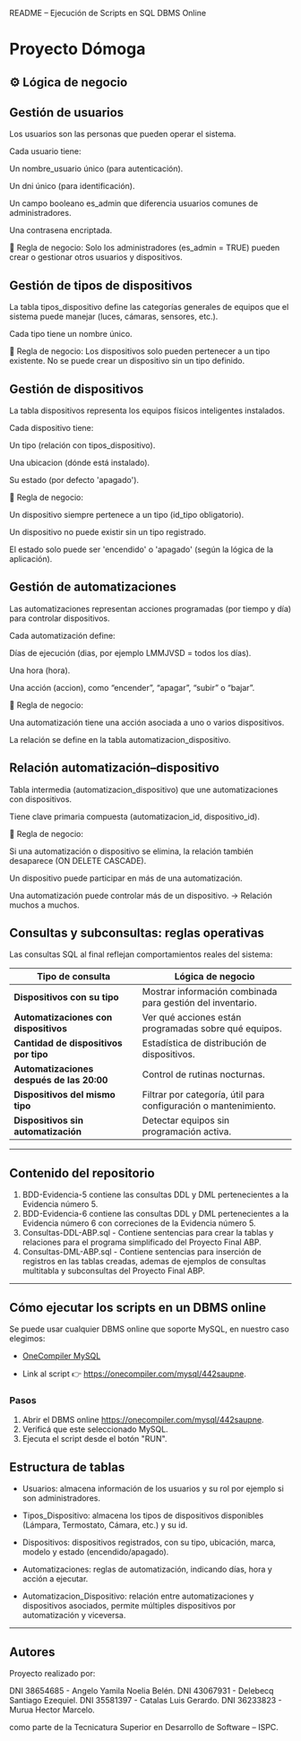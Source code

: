 README – Ejecución de Scripts en SQL DBMS Online

# Proyecto Dómoga

## ⚙️ Lógica de negocio

## Gestión de usuarios

Los usuarios son las personas que pueden operar el sistema.

Cada usuario tiene:

Un nombre_usuario único (para autenticación).

Un dni único (para identificación).

Un campo booleano es_admin que diferencia usuarios comunes de administradores.

Una contrasena encriptada.

🔹 Regla de negocio: Solo los administradores (es_admin = TRUE) pueden crear o gestionar otros usuarios y dispositivos.

## Gestión de tipos de dispositivos

La tabla tipos_dispositivo define las categorías generales de equipos que el sistema puede manejar (luces, cámaras, sensores, etc.).

Cada tipo tiene un nombre único.

🔹 Regla de negocio: Los dispositivos solo pueden pertenecer a un tipo existente. No se puede crear un dispositivo sin un tipo definido.

## Gestión de dispositivos

La tabla dispositivos representa los equipos físicos inteligentes instalados.

Cada dispositivo tiene:

Un tipo (relación con tipos_dispositivo).

Una ubicacion (dónde está instalado).

Su estado (por defecto 'apagado').

🔹 Regla de negocio:

Un dispositivo siempre pertenece a un tipo (id_tipo obligatorio).

Un dispositivo no puede existir sin un tipo registrado.

El estado solo puede ser 'encendido' o 'apagado' (según la lógica de la aplicación).

## Gestión de automatizaciones

Las automatizaciones representan acciones programadas (por tiempo y día) para controlar dispositivos.

Cada automatización define:

Días de ejecución (dias, por ejemplo LMMJVSD = todos los días).

Una hora (hora).

Una acción (accion), como “encender”, “apagar”, “subir” o “bajar”.

🔹 Regla de negocio:

Una automatización tiene una acción asociada a uno o varios dispositivos.

La relación se define en la tabla automatizacion_dispositivo.

## Relación automatización–dispositivo

Tabla intermedia (automatizacion_dispositivo) que une automatizaciones con dispositivos.

Tiene clave primaria compuesta (automatizacion_id, dispositivo_id).

🔹 Regla de negocio:

Si una automatización o dispositivo se elimina, la relación también desaparece (ON DELETE CASCADE).

Un dispositivo puede participar en más de una automatización.

Una automatización puede controlar más de un dispositivo.
→ Relación muchos a muchos.

## Consultas y subconsultas: reglas operativas

Las consultas SQL al final reflejan comportamientos reales del sistema:

| Tipo de consulta                         | Lógica de negocio                                                |
|------------------------------------------|------------------------------------------------------------------|
| **Dispositivos con su tipo**             | Mostrar información combinada para gestión del inventario.       |
| **Automatizaciones con dispositivos**    | Ver qué acciones están programadas sobre qué equipos.            |
| **Cantidad de dispositivos por tipo**    | Estadística de distribución de dispositivos.                     |
| **Automatizaciones después de las 20:00**| Control de rutinas nocturnas.                                   |
| **Dispositivos del mismo tipo**          | Filtrar por categoría, útil para configuración o mantenimiento.  |
| **Dispositivos sin automatización**      | Detectar equipos sin programación activa.                        |

---

## Contenido del repositorio

1. BDD-Evidencia-5 contiene las consultas DDL y DML pertenecientes a la Evidencia número 5.  
2. BDD-Evidencia-6 contiene las consultas DDL y DML pertenecientes a la Evidencia número 6 con correciones de la Evidencia número 5.
4. Consultas-DDL-ABP.sql - Contiene sentencias para crear la tablas y relaciones para el programa simplificado del Proyecto Final ABP.
5. Consultas-DML-ABP.sql - Contiene sentencias para inserción de registros en las tablas creadas, ademas de ejemplos de consultas multitabla y subconsultas del Proyecto Final ABP.
---

## Cómo ejecutar los scripts en un DBMS online

Se puede usar cualquier DBMS online que soporte MySQL, en nuestro caso elegimos:

- [OneCompiler MySQL](https://onecompiler.com/mysql)

- Link al script 👉 https://onecompiler.com/mysql/442saupne.

### Pasos

1. Abrir el DBMS online https://onecompiler.com/mysql/442saupne.
2. Verificá que este seleccionado MySQL.
3. Ejecuta el script desde el botón "RUN".

## Estructura de tablas

- Usuarios: almacena información de los usuarios y su rol por ejemplo si son administradores.

- Tipos_Dispositivo: almacena los tipos de dispositivos disponibles (Lámpara, Termostato, Cámara, etc.) y su id.

- Dispositivos: dispositivos registrados, con su tipo, ubicación, marca, modelo y estado (encendido/apagado).

- Automatizaciones: reglas de automatización, indicando días, hora y acción a ejecutar.

- Automatizacion_Dispositivo: relación entre automatizaciones y dispositivos asociados, permite múltiples dispositivos por automatización y viceversa.

---

## Autores
Proyecto realizado por:

DNI 38654685 - Angelo Yamila Noelia Belén.
DNI 43067931 - Delebecq Santiago Ezequiel.
DNI 35581397 - Catalas Luis Gerardo.
DNI 36233823 - Murua Hector Marcelo.

como parte de la Tecnicatura Superior en Desarrollo de Software – ISPC.


